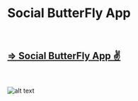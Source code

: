 <h1>Social ButterFly App</h1>

<br>
<h2><a href="https://social-butter-fly-app.vercel.app/" target="_blank">=> Social ButterFly App ✌️</a></h2>
<br>

![alt text](https://gifyu.com/image/SnzRR)
<br>
